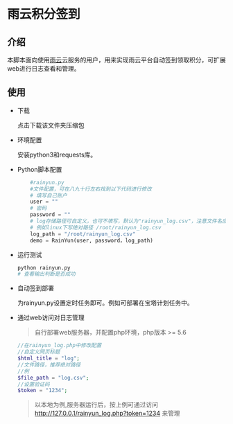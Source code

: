 雨云积分签到
=======

## 介绍

本脚本面向使用[雨云](https://www.rainyun.com)云服务的用户，用来实现雨云平台自动签到领取积分，可扩展web进行日志查看和管理。

## 使用

* 下载 
    
    点击下载该文件夹压缩包

* 环境配置

    安装python3和requests库。

* Python脚本配置

    ```python
        #rainyun.py
        #文件配置，可在八九十行左右找到以下代码进行修改
        # 填写自己账户
        user = ""
        # 密码
        password = ""
        # log存储路径可自定义，也可不填写，默认为"rainyun_log.csv"，注意文件名应为.csv后缀
        # 例如linux下写绝对路径 /root/rainyun_log.csv
        log_path = "/root/rainyun_log.csv"
        demo = RainYun(user, password，log_path)
    ```
* 运行测试

    ```bash
    python rainyun.py
    # 查看输出判断是否成功 
    ```
* 自动签到部署

    为rainyun.py设置定时任务即可。例如可部署在宝塔计划任务中。
* 通过web访问对日志管理
    > 自行部署web服务器，并配置php环境，php版本 >= 5.6

    ```php
    //在rainyun_log.php中修改配置
    //自定义网页标题
    $html_title = "log";
    //文件路径，推荐绝对路径
    //例
    $file_path = "log.csv";
    //设置验证码
    $token = "1234";
    ```

    > 以本地为例,服务器运行后，按上例可通过访问 http://127.0.0.1/rainyun_log.php?token=1234 来管理


